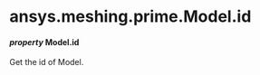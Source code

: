 <a id="ansys-meshing-prime-model-id"></a>

# ansys.meshing.prime.Model.id

<a id="ansys.meshing.prime.Model.id"></a>

#### *property* Model.id

Get the id of Model.

<!-- !! processed by numpydoc !! -->
